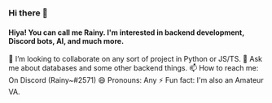 ### Hi there 👋

#### Hiya! You can call me Rainy. I'm interested in backend development, Discord bots, AI, and much more.

👯 I’m looking to collaborate on any sort of project in Python or JS/TS.
💬 Ask me about databases and some other backend things.
📫 How to reach me: On Discord (Rainy~#2571)
😄 Pronouns: Any
⚡ Fun fact: I'm also an Amateur VA.
